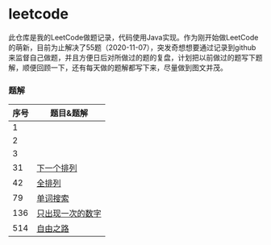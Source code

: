 # leetcode
此仓库是我的LeetCode做题记录，代码使用Java实现。作为刚开始做LeetCode的萌新，目前为止解决了55题（2020-11-07），突发奇想想要通过记录到github来监督自己做题，并且方便日后对所做过的题的复盘，计划把以前做过的题写下题解，顺便回顾一下，还有每天做的题解都写下来，尽量做到图文并茂。



### 题解

| 序号 | 题目&题解                                                     |
| :----------------------- | -------------------------------------------------------------------------------------- |
| 1          |                                                              |
| 2          |                                                              |
| 3          |                                                              |
| 31 | [下一个排列](https://github.com/hinkleung/leetcode/blob/main/31-下一个排列/31-solution.md) |
| 42          | [全排列](https://github.com/hinkleung/leetcode/blob/main/46-全排列/46-solution.md) |
| 79 | [单词搜索](https://github.com/hinkleung/leetcode/blob/main/79-单词搜索/79-solution.md) |
| 136 | [只出现一次的数字](https://github.com/hinkleung/leetcode/blob/main/136-只出现一次的数字/136-solution.md) |
| 514 | [自由之路](https://github.com/hinkleung/leetcode/blob/main/514-自由之路/514-solution.md) |
